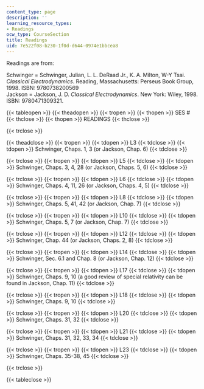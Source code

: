 ```yaml
---
content_type: page
description: ''
learning_resource_types:
- Readings
ocw_type: CourseSection
title: Readings
uid: 7e522f08-b230-1f0d-d644-0974e1bbcea8
---
```


Readings are from:

Schwinger = Schwinger, Julian, L. L. DeRaad Jr., K. A. Milton, W-Y Tsai. _Classical Electrodynamics_. Reading, Massachusetts: Perseus Book Group, 1998. ISBN: 9780738200569  
Jackson = Jackson, J. D. _Classical Electrodynamics_. New York: Wiley, 1998. ISBN: 9780471309321.

{{< tableopen >}}
{{< theadopen >}}
{{< tropen >}}
{{< thopen >}}
SES #
{{< thclose >}}
{{< thopen >}}
READINGS
{{< thclose >}}

{{< trclose >}}

{{< theadclose >}}
{{< tropen >}}
{{< tdopen >}}
L3
{{< tdclose >}}
{{< tdopen >}}
Schwinger, Chaps. 1, 3 (or Jackson, Chap. 6)
{{< tdclose >}}

{{< trclose >}}
{{< tropen >}}
{{< tdopen >}}
L5
{{< tdclose >}}
{{< tdopen >}}
Schwinger, Chaps. 3, 4, 28 (or Jackson, Chaps. 5, 6)
{{< tdclose >}}

{{< trclose >}}
{{< tropen >}}
{{< tdopen >}}
L6
{{< tdclose >}}
{{< tdopen >}}
Schwinger, Chaps. 4, 11, 26 (or Jackson, Chaps. 4, 5)
{{< tdclose >}}

{{< trclose >}}
{{< tropen >}}
{{< tdopen >}}
L8
{{< tdclose >}}
{{< tdopen >}}
Schwinger, Chaps. 5, 41, 42 (or Jackson, Chap. 7)
{{< tdclose >}}

{{< trclose >}}
{{< tropen >}}
{{< tdopen >}}
L10
{{< tdclose >}}
{{< tdopen >}}
Schwinger, Chaps. 5, 7 (or Jackson, Chap. 7)
{{< tdclose >}}

{{< trclose >}}
{{< tropen >}}
{{< tdopen >}}
L12
{{< tdclose >}}
{{< tdopen >}}
Schwinger, Chap. 44 (or Jackson, Chaps. 2, 8)
{{< tdclose >}}

{{< trclose >}}
{{< tropen >}}
{{< tdopen >}}
L14
{{< tdclose >}}
{{< tdopen >}}
Schwinger, Sec. 6.1 and Chap. 8 (or Jackson, Chap. 12)
{{< tdclose >}}

{{< trclose >}}
{{< tropen >}}
{{< tdopen >}}
L17
{{< tdclose >}}
{{< tdopen >}}
Schwinger, Chaps. 9, 10 (a good review of special relativity can be found in Jackson, Chap. 11)
{{< tdclose >}}

{{< trclose >}}
{{< tropen >}}
{{< tdopen >}}
L18
{{< tdclose >}}
{{< tdopen >}}
Schwinger, Chaps. 9, 10
{{< tdclose >}}

{{< trclose >}}
{{< tropen >}}
{{< tdopen >}}
L20
{{< tdclose >}}
{{< tdopen >}}
Schwinger, Chaps. 31, 32
{{< tdclose >}}

{{< trclose >}}
{{< tropen >}}
{{< tdopen >}}
L21
{{< tdclose >}}
{{< tdopen >}}
Schwinger, Chaps. 31, 32, 33, 34
{{< tdclose >}}

{{< trclose >}}
{{< tropen >}}
{{< tdopen >}}
L23
{{< tdclose >}}
{{< tdopen >}}
Schwinger, Chaps. 35-38, 45
{{< tdclose >}}

{{< trclose >}}

{{< tableclose >}}